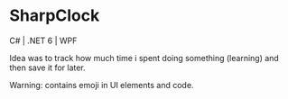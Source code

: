 # SharpClock
C# | .NET 6 | WPF

Idea was to track how much time i spent doing something (learning) and then save it for later.

Warning: contains emoji in UI elements and code.
